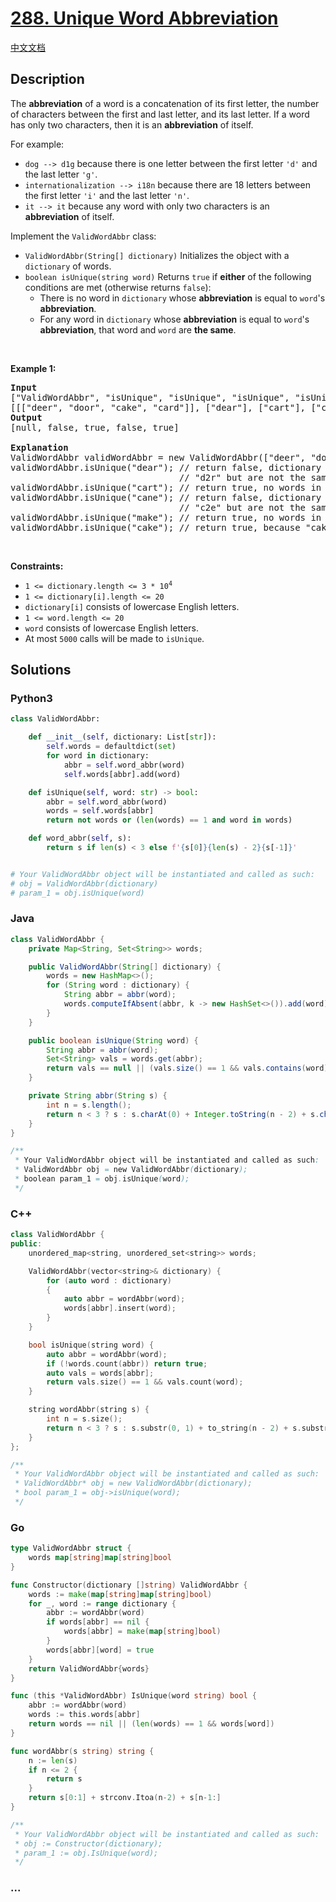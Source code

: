 # [288. Unique Word Abbreviation](https://leetcode.com/problems/unique-word-abbreviation)

[中文文档](/solution/0200-0299/0288.Unique%20Word%20Abbreviation/README.md)

## Description

<p>The <strong>abbreviation</strong> of a word is a concatenation of its first letter, the number of characters between the first and last letter, and its last letter. If a word has only two characters, then it is an <strong>abbreviation</strong> of itself.</p>

<p>For example:</p>

<ul>
	<li><code>dog --&gt; d1g</code> because there is one letter between the first letter <code>&#39;d&#39;</code> and the last letter <code>&#39;g&#39;</code>.</li>
	<li><code>internationalization --&gt; i18n</code> because there are 18 letters between the first letter <code>&#39;i&#39;</code> and the last letter <code>&#39;n&#39;</code>.</li>
	<li><code>it --&gt; it</code> because any word with only two characters is an <strong>abbreviation</strong> of itself.</li>
</ul>

<p>Implement the <code>ValidWordAbbr</code> class:</p>

<ul>
	<li><code>ValidWordAbbr(String[] dictionary)</code> Initializes the object with a <code>dictionary</code> of words.</li>
	<li><code>boolean isUnique(string word)</code> Returns <code>true</code> if <strong>either</strong> of the following conditions are met (otherwise returns <code>false</code>):
	<ul>
		<li>There is no word in <code>dictionary</code> whose <strong>abbreviation</strong> is equal to <code>word</code>&#39;s <strong>abbreviation</strong>.</li>
		<li>For any word in <code>dictionary</code> whose <strong>abbreviation</strong> is equal to <code>word</code>&#39;s <strong>abbreviation</strong>, that word and <code>word</code> are <strong>the same</strong>.</li>
	</ul>
	</li>
</ul>

<p>&nbsp;</p>
<p><strong>Example 1:</strong></p>

<pre>
<strong>Input</strong>
[&quot;ValidWordAbbr&quot;, &quot;isUnique&quot;, &quot;isUnique&quot;, &quot;isUnique&quot;, &quot;isUnique&quot;]
[[[&quot;deer&quot;, &quot;door&quot;, &quot;cake&quot;, &quot;card&quot;]], [&quot;dear&quot;], [&quot;cart&quot;], [&quot;cane&quot;], [&quot;make&quot;]]
<strong>Output</strong>
[null, false, true, false, true]

<strong>Explanation</strong>
ValidWordAbbr validWordAbbr = new ValidWordAbbr([&quot;deer&quot;, &quot;door&quot;, &quot;cake&quot;, &quot;card&quot;]);
validWordAbbr.isUnique(&quot;dear&quot;); // return false, dictionary word &quot;deer&quot; and word &quot;dear&quot; have the same abbreviation
&nbsp;                               // &quot;d2r&quot; but are not the same.
validWordAbbr.isUnique(&quot;cart&quot;); // return true, no words in the dictionary have the abbreviation &quot;c2t&quot;.
validWordAbbr.isUnique(&quot;cane&quot;); // return false, dictionary word &quot;cake&quot; and word &quot;cane&quot; have the same abbreviation 
                                // &quot;c2e&quot; but are not the same.
validWordAbbr.isUnique(&quot;make&quot;); // return true, no words in the dictionary have the abbreviation &quot;m2e&quot;.
validWordAbbr.isUnique(&quot;cake&quot;); // return true, because &quot;cake&quot; is already in the dictionary and no other word in the dictionary has &quot;c2e&quot; abbreviation.
</pre>

<p>&nbsp;</p>
<p><strong>Constraints:</strong></p>

<ul>
	<li><code>1 &lt;= dictionary.length &lt;= 3 * 10<sup>4</sup></code></li>
	<li><code>1 &lt;= dictionary[i].length &lt;= 20</code></li>
	<li><code>dictionary[i]</code> consists of lowercase English letters.</li>
	<li><code>1 &lt;= word.length &lt;= 20</code></li>
	<li><code>word</code> consists of lowercase English letters.</li>
	<li>At most <code>5000</code> calls will be made to <code>isUnique</code>.</li>
</ul>

## Solutions

<!-- tabs:start -->

### **Python3**

```python
class ValidWordAbbr:

    def __init__(self, dictionary: List[str]):
        self.words = defaultdict(set)
        for word in dictionary:
            abbr = self.word_abbr(word)
            self.words[abbr].add(word)

    def isUnique(self, word: str) -> bool:
        abbr = self.word_abbr(word)
        words = self.words[abbr]
        return not words or (len(words) == 1 and word in words)

    def word_abbr(self, s):
        return s if len(s) < 3 else f'{s[0]}{len(s) - 2}{s[-1]}'


# Your ValidWordAbbr object will be instantiated and called as such:
# obj = ValidWordAbbr(dictionary)
# param_1 = obj.isUnique(word)
```

### **Java**

```java
class ValidWordAbbr {
    private Map<String, Set<String>> words;

    public ValidWordAbbr(String[] dictionary) {
        words = new HashMap<>();
        for (String word : dictionary) {
            String abbr = abbr(word);
            words.computeIfAbsent(abbr, k -> new HashSet<>()).add(word);
        }
    }

    public boolean isUnique(String word) {
        String abbr = abbr(word);
        Set<String> vals = words.get(abbr);
        return vals == null || (vals.size() == 1 && vals.contains(word));
    }

    private String abbr(String s) {
        int n = s.length();
        return n < 3 ? s : s.charAt(0) + Integer.toString(n - 2) + s.charAt(n - 1);
    }
}

/**
 * Your ValidWordAbbr object will be instantiated and called as such:
 * ValidWordAbbr obj = new ValidWordAbbr(dictionary);
 * boolean param_1 = obj.isUnique(word);
 */
```

### **C++**

```cpp
class ValidWordAbbr {
public:
    unordered_map<string, unordered_set<string>> words;

    ValidWordAbbr(vector<string>& dictionary) {
        for (auto word : dictionary)
        {
            auto abbr = wordAbbr(word);
            words[abbr].insert(word);
        }
    }

    bool isUnique(string word) {
        auto abbr = wordAbbr(word);
        if (!words.count(abbr)) return true;
        auto vals = words[abbr];
        return vals.size() == 1 && vals.count(word);
    }

    string wordAbbr(string s) {
        int n = s.size();
        return n < 3 ? s : s.substr(0, 1) + to_string(n - 2) + s.substr(n - 1, 1);
    }
};

/**
 * Your ValidWordAbbr object will be instantiated and called as such:
 * ValidWordAbbr* obj = new ValidWordAbbr(dictionary);
 * bool param_1 = obj->isUnique(word);
 */
```

### **Go**

```go
type ValidWordAbbr struct {
	words map[string]map[string]bool
}

func Constructor(dictionary []string) ValidWordAbbr {
	words := make(map[string]map[string]bool)
	for _, word := range dictionary {
		abbr := wordAbbr(word)
		if words[abbr] == nil {
			words[abbr] = make(map[string]bool)
		}
		words[abbr][word] = true
	}
	return ValidWordAbbr{words}
}

func (this *ValidWordAbbr) IsUnique(word string) bool {
	abbr := wordAbbr(word)
	words := this.words[abbr]
	return words == nil || (len(words) == 1 && words[word])
}

func wordAbbr(s string) string {
	n := len(s)
	if n <= 2 {
		return s
	}
	return s[0:1] + strconv.Itoa(n-2) + s[n-1:]
}

/**
 * Your ValidWordAbbr object will be instantiated and called as such:
 * obj := Constructor(dictionary);
 * param_1 := obj.IsUnique(word);
 */
```

### **...**

```

```

<!-- tabs:end -->
